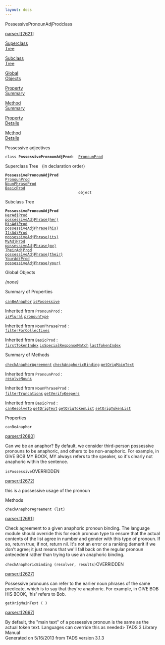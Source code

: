 ```yaml
---
layout: docs
---
```

<span class="title">PossessivePronounAdjProd</span><span class="type">class</span>

[parser.t](../file/parser.t.html)\[[2621](../source/parser.t.html#2621)\]

[Superclass  
Tree](#_SuperClassTree_)

[Subclass  
Tree](#_SubClassTree_)

[Global  
Objects](#_ObjectSummary_)

[Property  
Summary](#_PropSummary_)

[Method  
Summary](#_MethodSummary_)

[Property  
Details](#_Properties_)

[Method  
Details](#_Methods_)



Possessive adjectives

`class `**`PossessivePronounAdjProd`**` :   `[`PronounProd`](../object/PronounProd.html)



<span id="_SuperClassTree_"></span>



<span class="hdln">Superclass Tree</span>   (in declaration order)



**`PossessivePronounAdjProd`**  
[`PronounProd`](../object/PronounProd.html)  
[`NounPhraseProd`](../object/NounPhraseProd.html)  
[`BasicProd`](../object/BasicProd.html)  
`                                 object`  
<span id="_SubClassTree_"></span>



<span class="hdln">Subclass Tree</span>  



**`PossessivePronounAdjProd`**  
[`HerAdjProd`](../object/HerAdjProd.html)  
[`possessiveAdjPhrase(her)`](../object/possessiveAdjPhrase(her).html)  
[`HisAdjProd`](../object/HisAdjProd.html)  
[`possessiveAdjPhrase(his)`](../object/possessiveAdjPhrase(his).html)  
[`ItsAdjProd`](../object/ItsAdjProd.html)  
[`possessiveAdjPhrase(its)`](../object/possessiveAdjPhrase(its).html)  
[`MyAdjProd`](../object/MyAdjProd.html)  
[`possessiveAdjPhrase(my)`](../object/possessiveAdjPhrase(my).html)  
[`TheirAdjProd`](../object/TheirAdjProd.html)  
[`possessiveAdjPhrase(their)`](../object/possessiveAdjPhrase(their).html)  
[`YourAdjProd`](../object/YourAdjProd.html)  
[`possessiveAdjPhrase(your)`](../object/possessiveAdjPhrase(your).html)  
<span id="_ObjectSummary_"></span>



<span class="hdln">Global Objects</span>  



*(none)* <span id="_PropSummary_"></span>



<span class="hdln">Summary of Properties</span>  



[`canBeAnaphor`](#canBeAnaphor) [`isPossessive`](#isPossessive)

Inherited from `PronounProd` :  
[`isPlural`](../object/PronounProd.html#isPlural) [`pronounType`](../object/PronounProd.html#pronounType)

Inherited from `NounPhraseProd` :  
[`filterForCollectives`](../object/NounPhraseProd.html#filterForCollectives)

Inherited from `BasicProd` :  
[`firstTokenIndex`](../object/BasicProd.html#firstTokenIndex) [`isSpecialResponseMatch`](../object/BasicProd.html#isSpecialResponseMatch) [`lastTokenIndex`](../object/BasicProd.html#lastTokenIndex)

<span id="_MethodSummary_"></span>



<span class="hdln">Summary of Methods</span>  



[`checkAnaphorAgreement`](#checkAnaphorAgreement) [`checkAnaphoricBinding`](#checkAnaphoricBinding) [`getOrigMainText`](#getOrigMainText)

Inherited from `PronounProd` :  
[`resolveNouns`](../object/PronounProd.html#resolveNouns)

Inherited from `NounPhraseProd` :  
[`filterTruncations`](../object/NounPhraseProd.html#filterTruncations) [`getVerifyKeepers`](../object/NounPhraseProd.html#getVerifyKeepers)

Inherited from `BasicProd` :  
[`canResolveTo`](../object/BasicProd.html#canResolveTo) [`getOrigText`](../object/BasicProd.html#getOrigText) [`getOrigTokenList`](../object/BasicProd.html#getOrigTokenList) [`setOrigTokenList`](../object/BasicProd.html#setOrigTokenList)

<span id="_Properties_"></span>



<span class="hdln">Properties</span>  



<span id="canBeAnaphor"></span>

`canBeAnaphor`

[parser.t](../file/parser.t.html)\[[2680](../source/parser.t.html#2680)\]



Can we be an anaphor? By default, we consider third-person possessive
pronouns to be anaphoric, and others to be non-anaphoric. For example,
in GIVE BOB MY BOOK, MY always refers to the speaker, so it's clearly
not anaphoric within the sentence.



<span id="isPossessive"></span>

`isPossessive`<span class="rem">OVERRIDDEN</span>

[parser.t](../file/parser.t.html)\[[2672](../source/parser.t.html#2672)\]



this is a possessive usage of the pronoun



<span id="_Methods_"></span>



<span class="hdln">Methods</span>  



<span id="checkAnaphorAgreement"></span>

`checkAnaphorAgreement (lst)`

[parser.t](../file/parser.t.html)\[[2691](../source/parser.t.html#2691)\]



Check agreement to a given anaphoric pronoun binding. The language
module should override this for each pronoun type to ensure that the
actual contents of the list agree in number and gender with this type of
pronoun. If so, return true; if not, return nil. It's not an error or a
ranking demerit if we don't agree; it just means that we'll fall back on
the regular pronoun antecedent rather than trying to use an anaphoric
binding.



<span id="checkAnaphoricBinding"></span>

`checkAnaphoricBinding (resolver, results)`<span class="rem">OVERRIDDEN</span>

[parser.t](../file/parser.t.html)\[[2627](../source/parser.t.html#2627)\]



Possessive pronouns can refer to the earlier noun phrases of the same
predicate, which is to say that they're anaphoric. For example, in GIVE
BOB HIS BOOK, 'his' refers to Bob.



<span id="getOrigMainText"></span>

`getOrigMainText ( )`

[parser.t](../file/parser.t.html)\[[2697](../source/parser.t.html#2697)\]



By default, the "main text" of a possessive pronoun is the same as the
actual token text. Languages can override this as needed\>
TADS 3 Library Manual  
Generated on 5/16/2013 from TADS version 3.1.3


